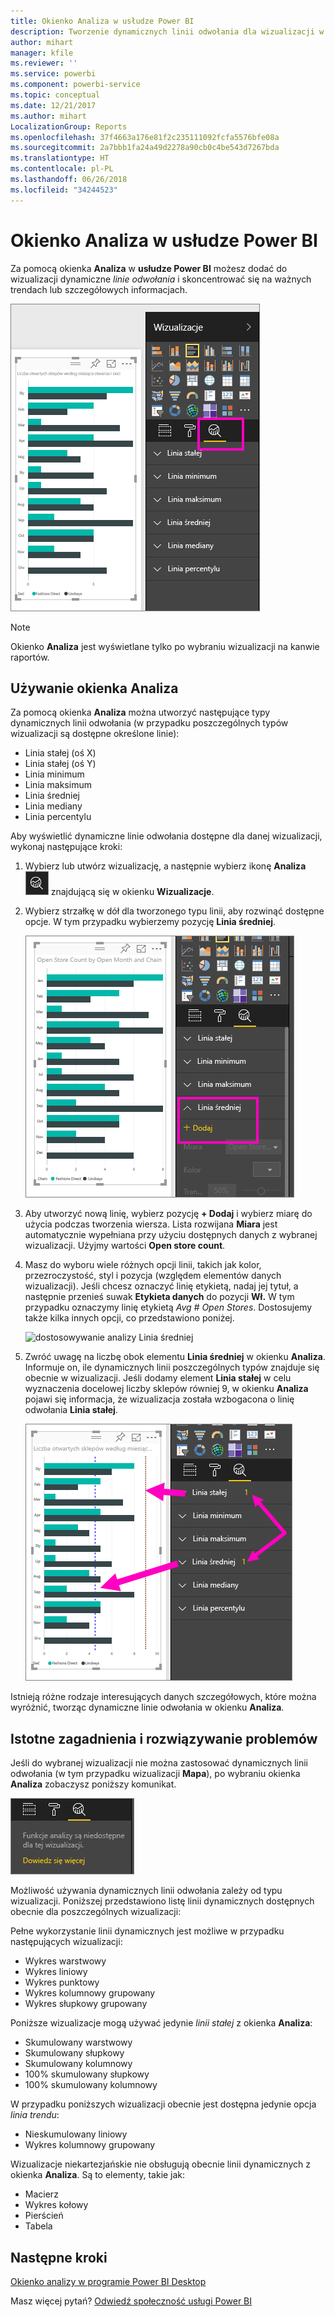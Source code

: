 ```yaml
---
title: Okienko Analiza w usłudze Power BI
description: Tworzenie dynamicznych linii odwołania dla wizualizacji w usłudze Power BI
author: mihart
manager: kfile
ms.reviewer: ''
ms.service: powerbi
ms.component: powerbi-service
ms.topic: conceptual
ms.date: 12/21/2017
ms.author: mihart
LocalizationGroup: Reports
ms.openlocfilehash: 37f4663a176e81f2c235111092fcfa5576bfe08a
ms.sourcegitcommit: 2a7bbb1fa24a49d2278a90cb0c4be543d7267bda
ms.translationtype: HT
ms.contentlocale: pl-PL
ms.lasthandoff: 06/26/2018
ms.locfileid: "34244523"
---
```

# <a name="analytics-pane-in-power-bi-service"></a>Okienko Analiza w usłudze Power BI
Za pomocą okienka **Analiza** w **usłudze Power BI** możesz dodać do wizualizacji dynamiczne *linie odwołania* i skoncentrować się na ważnych trendach lub szczegółowych informacjach.

![](media/service-analytics-pane/power-bi-analytics-pane.png)

> [!NOTE]
> Okienko **Analiza** jest wyświetlane tylko po wybraniu wizualizacji na kanwie raportów.
> 
> 

## <a name="using-the-analytics-pane"></a>Używanie okienka Analiza
Za pomocą okienka **Analiza** można utworzyć następujące typy dynamicznych linii odwołania (w przypadku poszczególnych typów wizualizacji są dostępne określone linie):

* Linia stałej (oś X)
* Linia stałej (oś Y)
* Linia minimum
* Linia maksimum
* Linia średniej
* Linia mediany
* Linia percentylu


Aby wyświetlić dynamiczne linie odwołania dostępne dla danej wizualizacji, wykonaj następujące kroki:

1. Wybierz lub utwórz wizualizację, a następnie wybierz ikonę **Analiza** ![](media/service-analytics-pane/power-bi-analytics-icon.png) znajdującą się w okienku **Wizualizacje**.

2. Wybierz strzałkę w dół dla tworzonego typu linii, aby rozwinąć dostępne opcje. W tym przypadku wybierzemy pozycję **Linia średniej**.
   
   ![dodawanie linii średniej](media/service-analytics-pane/power-bi-add.png)

3. Aby utworzyć nową linię, wybierz pozycję **+ Dodaj** i wybierz miarę do użycia podczas tworzenia wiersza.  Lista rozwijana **Miara** jest automatycznie wypełniana przy użyciu dostępnych danych z wybranej wizualizacji. Użyjmy wartości **Open store count**.

5. Masz do wyboru wiele różnych opcji linii, takich jak kolor, przezroczystość, styl i pozycja (względem elementów danych wizualizacji). Jeśli chcesz oznaczyć linię etykietą, nadaj jej tytuł, a następnie przenieś suwak **Etykieta danych** do pozycji **Wł.**  W tym przypadku oznaczymy linię etykietą *Avg # Open Stores*. Dostosujemy także kilka innych opcji, co przedstawiono poniżej.
   
   ![dostosowywanie analizy Linia średniej](media/service-analytics-pane/power-bi-average-line2.png)

1. Zwróć uwagę na liczbę obok elementu **Linia średniej** w okienku **Analiza**. Informuje on, ile dynamicznych linii poszczególnych typów znajduje się obecnie w wizualizacji. Jeśli dodamy element **Linia stałej** w celu wyznaczenia docelowej liczby sklepów równiej 9, w okienku **Analiza** pojawi się informacja, że wizualizacja została wzbogacona o linię odwołania **Linia stałej**.
   
   ![](media/service-analytics-pane/power-bi-reference-lines.png)
   

Istnieją różne rodzaje interesujących danych szczegółowych, które można wyróżnić, tworząc dynamiczne linie odwołania w okienku **Analiza**.

## <a name="considerations-and-troubleshooting"></a>Istotne zagadnienia i rozwiązywanie problemów

Jeśli do wybranej wizualizacji nie można zastosować dynamicznych linii odwołania (w tym przypadku wizualizacji **Mapa**), po wybraniu okienka **Analiza** zobaczysz poniższy komunikat.
   
![analiza niedostępna](media/service-analytics-pane/power-bi-no-lines.png)

Możliwość używania dynamicznych linii odwołania zależy od typu wizualizacji. Poniższej przedstawiono listę linii dynamicznych dostępnych obecnie dla poszczególnych wizualizacji:

Pełne wykorzystanie linii dynamicznych jest możliwe w przypadku następujących wizualizacji:

* Wykres warstwowy
* Wykres liniowy
* Wykres punktowy
* Wykres kolumnowy grupowany
* Wykres słupkowy grupowany

Poniższe wizualizacje mogą używać jedynie *linii stałej* z okienka **Analiza**:

* Skumulowany warstwowy
* Skumulowany słupkowy
* Skumulowany kolumnowy
* 100% skumulowany słupkowy
* 100% skumulowany kolumnowy

W przypadku poniższych wizualizacji obecnie jest dostępna jedynie opcja *linia trendu*:

* Nieskumulowany liniowy
* Wykres kolumnowy grupowany

Wizualizacje niekartezjańskie nie obsługują obecnie linii dynamicznych z okienka **Analiza**. Są to elementy, takie jak:

* Macierz
* Wykres kołowy
* Pierścień
* Tabela

## <a name="next-steps"></a>Następne kroki
[Okienko analizy w programie Power BI Desktop](desktop-analytics-pane.md)

Masz więcej pytań? [Odwiedź społeczność usługi Power BI](http://community.powerbi.com/)

